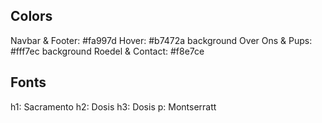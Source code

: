 ## Colors

Navbar & Footer: #fa997d
Hover: #b7472a
background Over Ons & Pups: #fff7ec
background Roedel & Contact: #f8e7ce

## Fonts

<link href="https://fonts.googleapis.com/css2?family=Dosis&family=Montserrat&family=Sacramento&display=swap" rel="stylesheet">
h1: Sacramento
h2: Dosis
h3: Dosis
p: Montserratt


